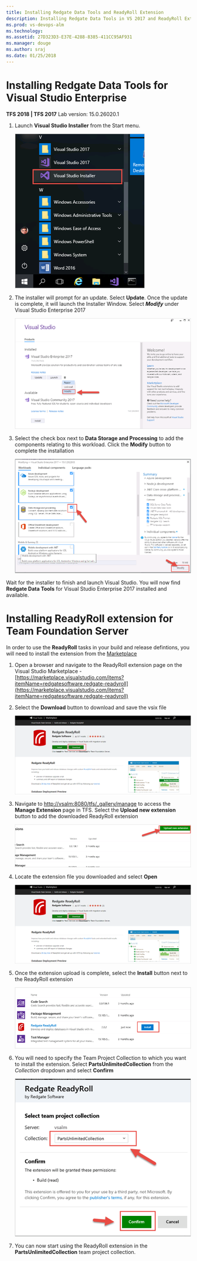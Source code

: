 ```yaml
---
title: Installing Redgate Data Tools and ReadyRoll Extension
description: Installing Redgate Data Tools in VS 2017 and ReadyRoll Extension for Team Foundation Server
ms.prod: vs-devops-alm
ms.technology: 
ms.assetid: 27D323D3-E37E-4288-8385-411CC95AF931 
ms.manager: douge
ms.author: sraj 
ms.date: 01/25/2018
---
```


# Installing Redgate Data Tools for Visual Studio Enterprise

**TFS 2018 | TFS 2017** Lab version: 15.0.26020.1

1. Launch **Visual Studio Installer** from the Start menu.

    <img src="images/vsinstaller.png" />

1. The installer will prompt for an update. Select **Update**. Once the update is complete, it will launch the Installer Window. Select ***Modify*** under Visual Studio Enterprise 2017

    <img src="images/vsupdate.png" />

1. Select the check box next to **Data Storage and Processing** to add the components relating to this workload. Click the **Modify** button to complete the installation

    <img src="images/vsselectdataworkload.png" />

Wait for the installer to finish and launch Visual Studio. You will now find **Redgate Data Tools** for Visual Studio Enterprise 2017 installed and available.

# Installing ReadyRoll extension for Team Foundation Server

In order to use the **ReadyRoll** tasks in your build and release defintions, you will need to install the extension from the [Marketplace](https://marketplace.visualstudio.com/)

1. Open a browser and navigate to the ReadyRoll extension page on the Visual Studio Marketplace - [https://marketplace.visualstudio.com/items?itemName=redgatesoftware.redgate-readyroll](https://marketplace.visualstudio.com/items?itemName=redgatesoftware.redgate-readyroll)

1. Select the **Download** button to download and save the vsix file

    <img src="images/rrextension.png" />

1. Navigate to [http://vsalm:8080/tfs/_gallery/manage](http://vsalm:8080/tfs/_gallery/manage) to access the **Manage Extension** page in TFS. Select the **Upload new extension** button to add the downloaded ReadyRoll extension

    <img src="images/uploadextension.png" />    

1. Locate the extension file you downloaded and select **Open**

    <img src="images/rrextension.png" />   

1. Once the extension upload is complete, select the **Install** button next to the ReadyRoll extension

    <img src="images/installtfsextension.png" />

1. You will need to specify the Team Project Collection to which you want to install the extension. Select **PartsUnlimitedCollection** from the *Collection* dropdown and select **Confirm**

    <img src="images/confirminstall.png" />

1. You can now start using the ReadyRoll extension in the **PartsUnlimitedCollection** team project collection.
